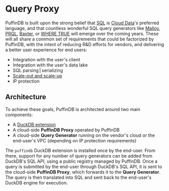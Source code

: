 # Query Proxy

PuffinDB is built upon the strong belief that [SQL](https://en.wikipedia.org/wiki/SQL) is [Cloud Data](../CLOUD.md)'s preferred language, and that countless wonderful SQL query generators like [Malloy](https://www.malloydata.dev/), [PRQL](https://prql-lang.org/), [Baxter](https://baxterhq.com/), or [WHERE TRUE](https://www.wheretrue.com/) will emerge over the coming years. These will all share a common set of requirements that could be factorized by PuffinDB, with the intent of reducing R&D efforts for vendors, and delivering a better user experience for end users:

- Integration with the user's client
- Integration with the user's data lake
- SQL parsing | serializing
- [Scale-out and scale-up](../CLOUD.md#scale-out-and-scale-up)
- IP protection

## Architecture
To achieve these goals, PuffinDB is architected around two main components:
- A [DuckDB extension](Extension.md)
- A cloud-side **PuffinDB Proxy** operated by PuffinDB
- A cloud-side **Query Generator** running on the vendor's cloud or the end-user's VPC (depending on IP protection requirements)

The `puffindb` DuckDB extension is installed once by the end-user. From there, support for any number of query generators can be added from DuckDB's SQL API, using a public registry managed by PuffinDB. Once a query is submitted by the end-user through DuckDB's SQL API, it is sent to the cloud-side **PuffinDB Proxy**, which forwards it to the **Query Generator**. The query is then translated into SQL and sent back to the end-user's DuckDB engine for execution.
